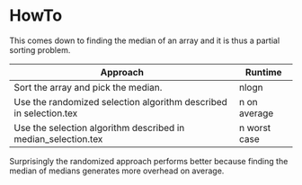 # HowTo

This comes down to finding the median of an array and it is thus a
partial sorting problem.

Approach | Runtime
--- | ---
Sort the array and pick the median. | nlogn
Use the randomized selection algorithm described in selection.tex | n on average
Use the selection algorithm described in median_selection.tex | n worst case

Surprisingly the randomized approach performs better because finding
the median of medians generates more overhead on average.


